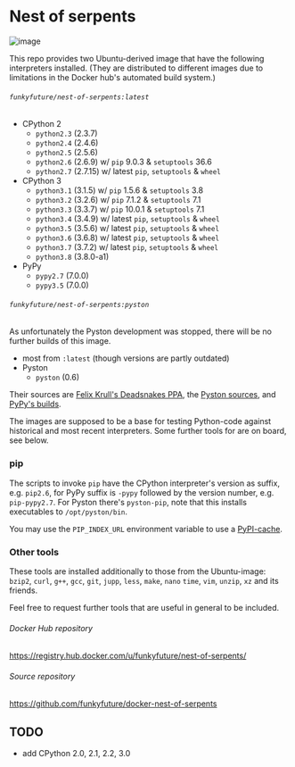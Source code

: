 # Nest of serpents

![image](http://i2.mirror.co.uk/incoming/article2357510.ece/ALTERNATES/s1200/The-Monty-Python-team-imitate-journalist-and-broadcaster-Alan-Whicker.jpg)

This repo provides two Ubuntu-derived image that have the following interpreters
installed. (They are distributed to different images due to limitations in the
Docker hub's automated build system.)

###### `funkyfuture/nest-of-serpents:latest`

  - CPython 2
    - `python2.3` (2.3.7)
    - `python2.4` (2.4.6)
    - `python2.5` (2.5.6)
    - `python2.6` (2.6.9) w/ `pip` 9.0.3 & `setuptools` 36.6
    - `python2.7` (2.7.15) w/ latest `pip`, `setuptools` & `wheel`
  - CPython 3
    - `python3.1` (3.1.5) w/ `pip` 1.5.6 & `setuptools` 3.8
    - `python3.2` (3.2.6) w/ `pip` 7.1.2 & `setuptools` 7.1
    - `python3.3` (3.3.7) w/ `pip` 10.0.1 & `setuptools` 7.1
    - `python3.4` (3.4.9) w/ latest `pip`, `setuptools` & `wheel`
    - `python3.5` (3.5.6) w/ latest `pip`, `setuptools` & `wheel`
    - `python3.6` (3.6.8) w/ latest `pip`, `setuptools` & `wheel`
    - `python3.7` (3.7.2) w/ latest `pip`, `setuptools` & `wheel`
    - `python3.8` (3.8.0-a1)
  - PyPy
    - `pypy2.7` (7.0.0)
    - `pypy3.5` (7.0.0)

###### `funkyfuture/nest-of-serpents:pyston`

As unfortunately the Pyston development was stopped, there will be no further
builds of this image.

  - most from `:latest` (though versions are partly outdated)
  - Pyston
    - `pyston` (0.6)

Their sources are
[Felix Krull's Deadsnakes PPA](https://launchpad.net/~deadsnakes/+archive/ubuntu/ppa),
the [Pyston sources](https://github.com/dropbox/pyston),
and [PyPy's builds](http://pypy.org/download.html).

The images are supposed to be a base for testing Python-code against historical
and most recent interpreters. Some further tools for are on board, see below.

### pip

The scripts to invoke `pip` have the CPython interpreter's version as suffix,
e.g. `pip2.6`, for PyPy suffix is `-pypy` followed by the version number, e.g.
`pip-pypy2.7`.
For Pyston there's `pyston-pip`, note that this installs executables to
`/opt/pyston/bin`.

You may use the `PIP_INDEX_URL` environment variable to use a
[PyPI-cache](http://doc.devpi.net/latest/quickstart-pypimirror.html).

### Other tools

These tools are installed additionally to those from the Ubuntu-image:
`bzip2`, `curl`, `g++`, `gcc`, `git`, `jupp`, `less`, `make`, `nano` `time`,
`vim`, `unzip`, `xz` and its friends.

Feel free to request further tools that are useful in general to be included.


###### Docker Hub repository

https://registry.hub.docker.com/u/funkyfuture/nest-of-serpents/

###### Source repository

https://github.com/funkyfuture/docker-nest-of-serpents


## TODO

- add CPython 2.0, 2.1, 2.2, 3.0
